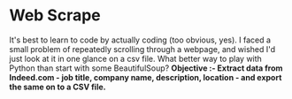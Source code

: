 # Web Scrape
It's best to learn to code by actually coding (too obvious, yes). I faced a small problem of repeatedly scrolling through a webpage, and wished I'd just look at it in one glance on a csv file. What better way to play with Python than start with some BeautifulSoup?
**Objective :- Extract data from Indeed.com - job title, company name, description, location - and export the same on to a CSV file.**
